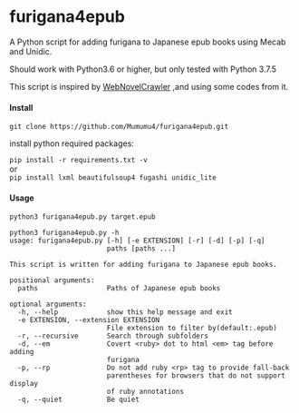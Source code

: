 # furigana4epub

A Python script for adding furigana to Japanese epub books using Mecab and Unidic.

Should work with Python3.6 or higher, but only tested with Python 3.7.5

This script is inspired by [WebNovelCrawler](https://github.com/tongyuantongyu/WebNovelCrawler) ,and using some codes from it.

#### Install
`git clone https://github.com/Mumumu4/furigana4epub.git`

install python required packages:

`pip install -r requirements.txt -v`\
or\
`pip install lxml beautifulsoup4 fugashi unidic_lite`

#### Usage
`python3 furigana4epub.py target.epub`

```
python3 furigana4epub.py -h
usage: furigana4epub.py [-h] [-e EXTENSION] [-r] [-d] [-p] [-q]
                        paths [paths ...]

This script is written for adding furigana to Japanese epub books.

positional arguments:
  paths                 Paths of Japanese epub books

optional arguments:
  -h, --help            show this help message and exit
  -e EXTENSION, --extension EXTENSION
                        File extension to filter by(default:.epub)
  -r, --recursive       Search through subfolders
  -d, --em              Covert <ruby> dot to html <em> tag before adding
                        furigana
  -p, --rp              Do not add ruby <rp> tag to provide fall-back
                        parentheses for browsers that do not support display
                        of ruby annotations
  -q, --quiet           Be quiet
```